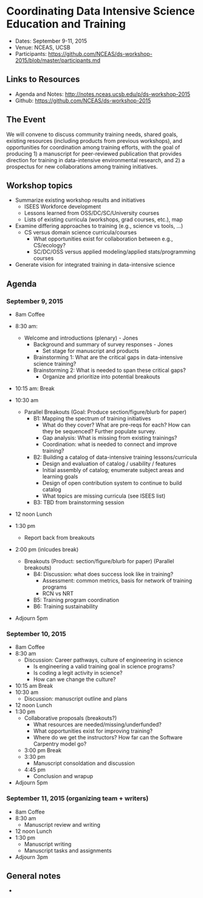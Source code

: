 # Coordinating Data Intensive Science Education and Training

- Dates: September 9-11, 2015
- Venue: NCEAS, UCSB
- Participants: https://github.com/NCEAS/ds-workshop-2015/blob/master/participants.md

## Links to Resources

- Agenda and Notes: http://notes.nceas.ucsb.edu/p/ds-workshop-2015
- Github: https://github.com/NCEAS/ds-workshop-2015

## The Event

We will convene to discuss community training needs, shared goals, existing resources (including products from previous workshops), and opportunities for coordination among training efforts, with the goal of producing 1) a manuscript for peer-reviewed publication that provides direction for training in data-intensive environmental research, and 2) a prospectus for new collaborations among training initiatives.

## Workshop topics

- Summarize existing workshop results and initiatives
	- ISEES Workforce development
	- Lessons learned from OSS/DC/SC/University courses
	- Lists of existing curricula (workshops, grad courses, etc.), map
- Examine differing approaches to training (e.g., science vs tools, …)
	- CS versus domain science curricula/courses
		- What opportunities exist for collaboration between e.g., CS/ecology?
		- SC/DC/OSS versus applied modeling/applied stats/programming courses
- Generate vision for integrated training in data-intensive science

## Agenda

### September 9, 2015

- 8am Coffee
- 8:30 am: 
	- Welcome and introductions (plenary) - Jones
		- Background and summary of survey responses - Jones
			- Set stage for manuscript and products
		- Brainstorming 1: What are the critical gaps in data-intensive science training?
		- Brainstorming 2: What is needed to span these critical gaps?
			- Organize and prioritize into potential breakouts
- 10:15 am: Break
- 10:30 am
	- Parallel Breakouts (Goal: Produce section/figure/blurb for paper)
		- B1: Mapping the spectrum of training initiatives
			- What do they cover? What are pre-reqs for each? How can they be sequenced? Further populate survey.
			- Gap analysis: What is missing from existing trainings?
			- Coordination: what is needed to connect and improve training?
		- B2: Building a catalog of data-intensive training lessons/curricula
			- Design and evaluation of catalog / usability / features
			- Initial assembly of catalog; enumerate subject areas and learning goals
			- Design of open contribution system to continue to build catalog
			- What topics are missing curricula (see ISEES list)
		- B3: TBD from brainstorming session

- 12 noon Lunch
- 1:30 pm
	- Report back from breakouts
- 2:00 pm (inlcudes break)
	- Breakouts  (Product: section/figure/blurb for paper) (Parallel breakouts)
		- B4: Discussion: what does success look like in training?
			- Assessment: common metrics, basis for network of training programs
			- RCN vs NRT
		- B5: Training program coordination
		- B6: Training sustainability
- Adjourn 5pm

### September 10, 2015

- 8am Coffee
- 8:30 am 
	- Discussion: Career pathways, culture of engineering in science
		- Is engineering a valid training goal in science programs?
		- Is coding a legit activity in science?
		- How can we change the culture?
- 10:15 am Break
- 10:30 am 
	- Discussion: manuscript outline and plans
- 12 noon Lunch
- 1:30 pm
	- Collaborative proposals (breakouts?)
		- What resources are needed/missing/underfunded?
		- What opportunities exist for improving training?
		- Where do we get the instructors? How far can the Software Carpentry model go?
	- 3:00 pm Break
	- 3:30 pm
		- Manuscript consoldation and discussion
	- 4:45 pm
		- Conclusion and wrapup
- Adjourn 5pm

### September 11, 2015 (organizing team + writers)

- 8am Coffee
- 8:30 am 
	- Manuscript review and writing
- 12 noon Lunch
- 1:30 pm
	- Manuscript writing
	- Manuscript tasks and assignments
- Adjourn 3pm


## General notes

- 

